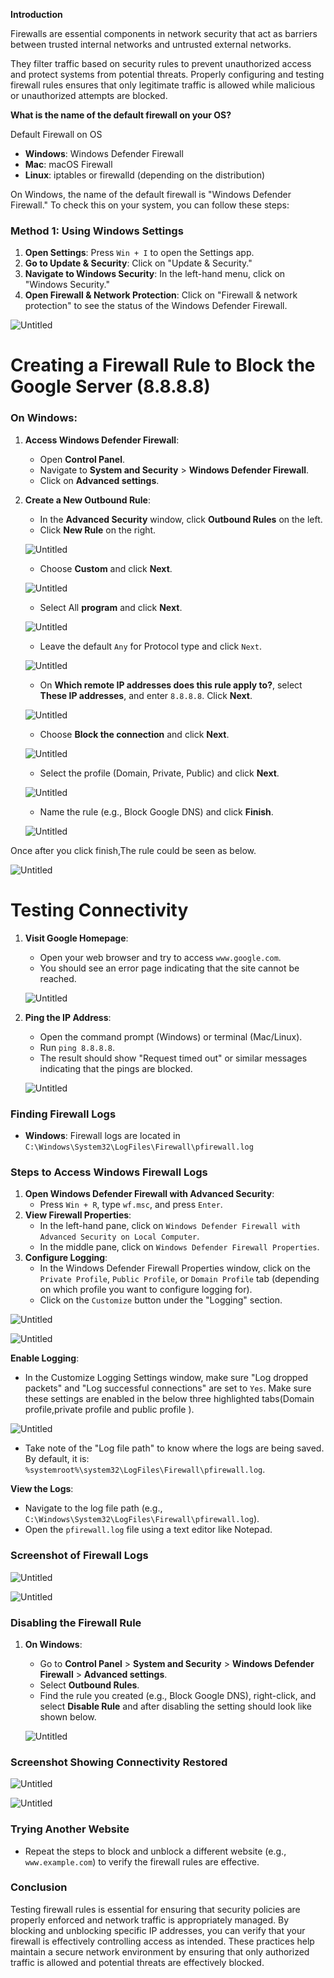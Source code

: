 **Introduction**

Firewalls are essential components in network security that act as barriers between trusted internal networks and untrusted external networks. 

They filter traffic based on security rules to prevent unauthorized access and protect systems from potential threats. Properly configuring and testing firewall rules ensures that only legitimate traffic is allowed while malicious or unauthorized attempts are blocked.

**What is the name of the default firewall on your OS?**

Default Firewall on OS

- **Windows**: Windows Defender Firewall
- **Mac**: macOS Firewall
- **Linux**: iptables or firewalld (depending on the distribution)

On Windows, the name of the default firewall is "Windows Defender Firewall." To check this on your system, you can follow these steps:

### Method 1: Using Windows Settings

1. **Open Settings**: Press `Win + I` to open the Settings app.
2. **Go to Update & Security**: Click on "Update & Security."
3. **Navigate to Windows Security**: In the left-hand menu, click on "Windows Security."
4. **Open Firewall & Network Protection**: Click on "Firewall & network protection" to see the status of the Windows Defender Firewall.

![Untitled](https://prod-files-secure.s3.us-west-2.amazonaws.com/cbe69941-8337-427c-8610-3da01a118fd1/4ab93c48-ac2a-434d-bb1c-e6bc7bac5137/Untitled.png)

# **Creating a Firewall Rule to Block the Google Server (8.8.8.8)**

### On Windows:

1. **Access Windows Defender Firewall**:
    - Open **Control Panel**.
    - Navigate to **System and Security** > **Windows Defender Firewall**.
    - Click on **Advanced settings**.
2. **Create a New Outbound Rule**:
    - In the **Advanced Security** window, click **Outbound Rules** on the left.
    - Click **New Rule** on the right.
    
    ![Untitled](https://prod-files-secure.s3.us-west-2.amazonaws.com/cbe69941-8337-427c-8610-3da01a118fd1/ea1b2e3c-6840-4591-a196-80defb100702/Untitled.png)
    
    - Choose **Custom** and click **Next**.
    
    ![Untitled](https://prod-files-secure.s3.us-west-2.amazonaws.com/cbe69941-8337-427c-8610-3da01a118fd1/2a96e104-98e4-4325-9265-67073ecc76f4/Untitled.png)
    
    - Select All **program** and click **Next**.
    
    ![Untitled](https://prod-files-secure.s3.us-west-2.amazonaws.com/cbe69941-8337-427c-8610-3da01a118fd1/fc52d776-52a0-4590-b7c9-6118feda3abb/Untitled.png)
    
    - Leave the default `Any` for Protocol type and click `Next`.
    
    ![Untitled](https://prod-files-secure.s3.us-west-2.amazonaws.com/cbe69941-8337-427c-8610-3da01a118fd1/f7568152-c881-4810-a2a1-9256e3da912f/Untitled.png)
    
    - On **Which remote IP addresses does this rule apply to?**, select **These IP addresses**, and enter `8.8.8.8`. Click **Next**.
    
    ![Untitled](https://prod-files-secure.s3.us-west-2.amazonaws.com/cbe69941-8337-427c-8610-3da01a118fd1/f1fe65c8-1f99-4232-91b2-5cc33644affb/Untitled.png)
    
    - Choose **Block the connection** and click **Next**.
    
    ![Untitled](https://prod-files-secure.s3.us-west-2.amazonaws.com/cbe69941-8337-427c-8610-3da01a118fd1/f8997abb-63b6-480d-a991-0424f7ce96d0/Untitled.png)
    
    - Select the profile (Domain, Private, Public) and click **Next**.
    
    ![Untitled](https://prod-files-secure.s3.us-west-2.amazonaws.com/cbe69941-8337-427c-8610-3da01a118fd1/665b35c4-d44d-4279-bb2f-b7e6eb7ec1c6/Untitled.png)
    
    - Name the rule (e.g., Block Google DNS) and click **Finish**.
    
    ![Untitled](https://prod-files-secure.s3.us-west-2.amazonaws.com/cbe69941-8337-427c-8610-3da01a118fd1/10cf5f0c-01e9-4485-ba2d-185f325db279/Untitled.png)
    

Once after you click finish,The rule could be seen as below.

![Untitled](https://prod-files-secure.s3.us-west-2.amazonaws.com/cbe69941-8337-427c-8610-3da01a118fd1/e2329542-7929-4bd8-9ca8-2958d5bff232/Untitled.png)

# Testing Connectivity

1. **Visit Google Homepage**:
    - Open your web browser and try to access `www.google.com`.
    - You should see an error page indicating that the site cannot be reached.
    
    ![Untitled](https://prod-files-secure.s3.us-west-2.amazonaws.com/cbe69941-8337-427c-8610-3da01a118fd1/3b4612ae-2494-4427-be8b-50ea5e3f91dc/Untitled.png)
    
2. **Ping the IP Address**:
    - Open the command prompt (Windows) or terminal (Mac/Linux).
    - Run `ping 8.8.8.8`.
    - The result should show "Request timed out" or similar messages indicating that the pings are blocked.
    
    ![Untitled](https://prod-files-secure.s3.us-west-2.amazonaws.com/cbe69941-8337-427c-8610-3da01a118fd1/42ab873f-9e41-4d37-bb9c-0c6b5c088879/Untitled.png)
    

### Finding Firewall Logs

- **Windows**: Firewall logs are located in `C:\Windows\System32\LogFiles\Firewall\pfirewall.log`

### Steps to Access Windows Firewall Logs

1. **Open Windows Defender Firewall with Advanced Security**:
    - Press `Win + R`, type `wf.msc`, and press `Enter`.
2. **View Firewall Properties**:
    - In the left-hand pane, click on `Windows Defender Firewall with Advanced Security on Local Computer`.
    - In the middle pane, click on `Windows Defender Firewall Properties`.
3. **Configure Logging**:
    - In the Windows Defender Firewall Properties window, click on the `Private Profile`, `Public Profile`, or `Domain Profile` tab (depending on which profile you want to configure logging for).
    - Click on the `Customize` button under the "Logging" section.

![Untitled](https://prod-files-secure.s3.us-west-2.amazonaws.com/cbe69941-8337-427c-8610-3da01a118fd1/18cca2cc-5ce4-4952-8c10-f5dbe721ce4b/Untitled.png)

![Untitled](https://prod-files-secure.s3.us-west-2.amazonaws.com/cbe69941-8337-427c-8610-3da01a118fd1/fccd722a-9442-43d8-8a74-1310057fb52f/Untitled.png)

**Enable Logging**:

- In the Customize Logging Settings window, make sure "Log dropped packets" and "Log successful connections" are set to `Yes`. Make sure these settings are enabled in the below three highlighted tabs(Domain profile,private profile and public profile ).

![Untitled](https://prod-files-secure.s3.us-west-2.amazonaws.com/cbe69941-8337-427c-8610-3da01a118fd1/dd729cca-0fa3-48fa-bc50-d003a83952ba/Untitled.png)

- Take note of the "Log file path" to know where the logs are being saved. By default, it is: `%systemroot%\system32\LogFiles\Firewall\pfirewall.log`.

**View the Logs**:

- Navigate to the log file path (e.g., `C:\Windows\System32\LogFiles\Firewall\pfirewall.log`).
- Open the `pfirewall.log` file using a text editor like Notepad.

### Screenshot of Firewall Logs

![Untitled](https://prod-files-secure.s3.us-west-2.amazonaws.com/cbe69941-8337-427c-8610-3da01a118fd1/4e6a2705-78f7-4c6c-97f5-8054b2b2c6ba/Untitled.png)

![Untitled](https://prod-files-secure.s3.us-west-2.amazonaws.com/cbe69941-8337-427c-8610-3da01a118fd1/acc00667-2360-49fb-965b-a834a6ccdd62/Untitled.png)

### Disabling the Firewall Rule

1. **On Windows**:
    - Go to **Control Panel** > **System and Security** > **Windows Defender Firewall** > **Advanced settings**.
    - Select **Outbound Rules**.
    - Find the rule you created (e.g., Block Google DNS), right-click, and select **Disable Rule** and after disabling the setting should look like shown below.
    
    ![Untitled](https://prod-files-secure.s3.us-west-2.amazonaws.com/cbe69941-8337-427c-8610-3da01a118fd1/1efe0f50-93e3-4902-9af6-8a614374a7ff/Untitled.png)
    

### Screenshot Showing Connectivity Restored

![Untitled](https://prod-files-secure.s3.us-west-2.amazonaws.com/cbe69941-8337-427c-8610-3da01a118fd1/dbbb3c8d-ed4b-48a8-a60e-f46535f4e3ed/Untitled.png)

![Untitled](https://prod-files-secure.s3.us-west-2.amazonaws.com/cbe69941-8337-427c-8610-3da01a118fd1/1914c628-f33c-4ed7-9071-d7b9ca439a09/Untitled.png)

### Trying Another Website

- Repeat the steps to block and unblock a different website (e.g., `www.example.com`) to verify the firewall rules are effective.

### Conclusion

Testing firewall rules is essential for ensuring that security policies are properly enforced and network traffic is appropriately managed. By blocking and unblocking specific IP addresses, you can verify that your firewall is effectively controlling access as intended. These practices help maintain a secure network environment by ensuring that only authorized traffic is allowed and potential threats are effectively blocked.
